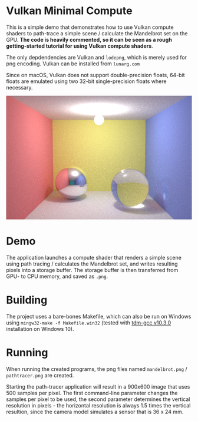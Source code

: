 # Vulkan Minimal Compute

This is a simple demo that demonstrates how to use Vulkan compute shaders to path-trace a simple scene / calculate the Mandelbrot set on the GPU. **The code is heavily commented, so it can be seen as a rough getting-started tutorial for using Vulkan compute shaders**.

The only depdendencies are Vulkan and `lodepng`, which is merely used for png encoding. Vulkan can be installed from `lunarg.com`

Since on macOS, Vulkan does not support double-precision floats, 64-bit floats are emulated using two 32-bit single-precision floats where necessary.

![](imageForReadme.png)

# Demo

The application launches a compute shader that renders a simple scene using path tracing / calculates the Mandelbrot set, and writes resulting pixels into a storage buffer.
The storage buffer is then transferred from GPU- to CPU memory, and saved as `.png`.

# Building

The project uses a bare-bones Makefile, which can also be run on Windows using `mingw32-make -f Makefile.win32` (tested with [tdm-gcc v10.3.0](https://jmeubank.github.io/tdm-gcc/) installation on Windows 10). 

# Running

When running the created programs, the png files named `mandelbrot.png` /  `pathtracer.png` are created. 

Starting the path-tracer application will result in a 900x600 image that uses 500 samples per pixel. 
The first command-line parameter changes the samples per pixel to be used, the second parameter determines the vertical resolution in pixels - the horizontal resolution is always 1.5 times the vertical resultion, since the camera model simulates a sensor that is 36 x 24 mm.